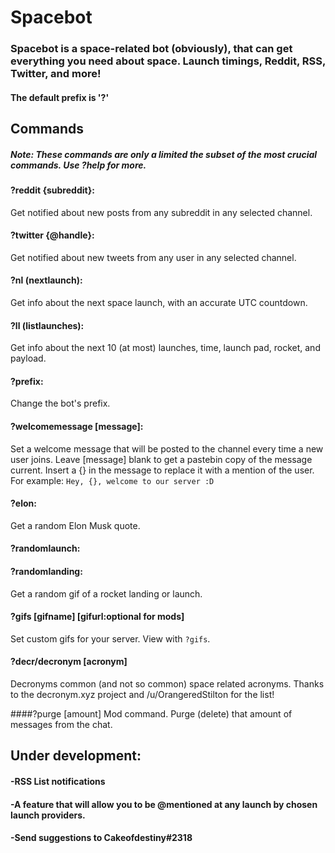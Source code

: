 # Spacebot

### Spacebot is a space-related bot (obviously), that can get everything you need about space. Launch timings, Reddit, RSS, Twitter, and more!

#### The default prefix is '?'

## Commands 
##### Note: These commands are only a limited the subset of the most crucial commands. Use ?help for more.

#### ?reddit {subreddit}:
Get notified about new posts from any subreddit in any selected channel.

#### ?twitter {@handle}:
Get notified about new tweets from any user in any selected channel.

#### ?nl (nextlaunch):
Get info about the next space launch, with an accurate UTC countdown.

#### ?ll (listlaunches):
Get info about the next 10 (at most) launches, time, launch pad, rocket, and payload.

#### ?prefix:
Change the bot's prefix.

#### ?welcomemessage [message]:
Set a welcome message that will be posted to the channel every time a new user joins.
Leave [message] blank to get a pastebin copy of the message current.
Insert a {} in the message to replace it with a mention of the user.
For example: `Hey, {}, welcome to our server :D`

#### ?elon:
Get a random Elon Musk quote.

#### ?randomlaunch:
#### ?randomlanding:
Get a random gif of a rocket landing or launch.

#### ?gifs [gifname] [gifurl:optional for mods]
Set custom gifs for your server. View with `?gifs`.

#### ?decr/decronym [acronym]
Decronyms common (and not so common) space related acronyms.
Thanks to the decronym.xyz project and /u/OrangeredStilton for the list!

####?purge [amount]
Mod command. Purge (delete) that amount of messages from the chat.

## Under development:

#### -RSS List notifications

#### -A feature that will allow you to be @mentioned at any launch by chosen launch providers.

#### -Send suggestions to Cakeofdestiny#2318

